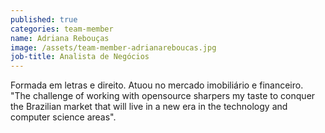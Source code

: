 ```yaml
---
published: true
categories: team-member
name: Adriana Rebouças
image: /assets/team-member-adrianareboucas.jpg
job-title: Analista de Negócios
---
```


Formada em letras e direito. Atuou no mercado imobiliário e financeiro. "The challenge of working with opensource sharpers my taste to conquer the Brazilian market that will live in a new era in the technology and computer science areas".
